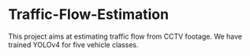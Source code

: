 # Traffic-Flow-Estimation

This project aims at estimating traffic flow from CCTV footage. We have trained YOLOv4 for five vehicle classes.
